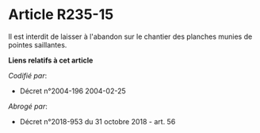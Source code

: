 # Article R235-15

Il est interdit de laisser à l'abandon sur le chantier des planches munies de pointes saillantes.

**Liens relatifs à cet article**

_Codifié par_:

  - Décret n°2004-196 2004-02-25

_Abrogé par_:

  - Décret n°2018-953 du 31 octobre 2018 - art. 56
